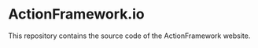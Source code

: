 ActionFramework.io
==================

This repository contains the source code of the ActionFramework website.